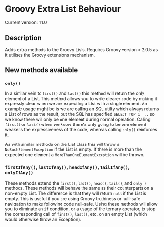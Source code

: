 # Groovy Extra List Behaviour
Current version: 1.1.0

## Description
Adds extra methods to the Groovy Lists. Requires Groovy version > 2.0.5 as it utilises the Groovy extensions mechanism.

## New methods available
### `only()`
In a similar vein to `first()` and `last()` this method will return the only element of a List. This method allows you to write clearer code by making it expressly clear when we are expecting a List with a single element. An example usage might be is we are calling an SQL utilty which always returns a List of rows as the result, but the SQL has specified `SELECT TOP 1 ...` so we know there will only be one element during normal operation. Calling `first()` or `last()` when we *know* there's only going to be one element weakens the expressiveness of the code, whereas calling `only()` reinforces it.

As with similar methods on the List class this will throw a `NoSuchElementException` if the List is empty. If there is more than the expected one element a `MoreThanOneElementException` will be thrown.

### `firstIfAny()`, `lastIfAny()`, `headIfAny()`, `tailIfAny()`, `onlyIfAny()`
These methods extend the `first()`, `last()`, `head()`, `tail()`, and `only()` methods. These methods will behave the same as their counterparts on a non-empty List. The difference is that they will return `null` if the List is empty. This is useful if you are using Groovy truthiness or null-safe navigation to make following code null-safe. Using these methods will allow you to eliminate an `if` condition, or a usage of the ternary operator, to stop the corresponding call of `first()`, `last()`, etc. on an empty List (which would otherwise throw an Exception). 
